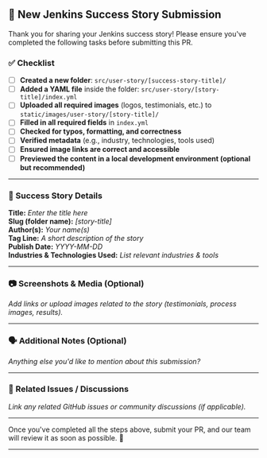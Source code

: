 ## 📝 New Jenkins Success Story Submission

Thank you for sharing your Jenkins success story! Please ensure you've completed the following tasks before submitting this PR.

### ✅ Checklist

- [ ] **Created a new folder**: `src/user-story/[success-story-title]/`
- [ ] **Added a YAML file** inside the folder: `src/user-story/[story-title]/index.yml`
- [ ] **Uploaded all required images** (logos, testimonials, etc.) to `static/images/user-story/[story-title]/`
- [ ] **Filled in all required fields** in `index.yml`
- [ ] **Checked for typos, formatting, and correctness**
- [ ] **Verified metadata** (e.g., industry, technologies, tools used)
- [ ] **Ensured image links are correct and accessible**
- [ ] **Previewed the content in a local development environment (optional but recommended)**

---

### 📌 Success Story Details

**Title:** _Enter the title here_  
**Slug (folder name):** _[story-title]_  
**Author(s):** _Your name(s)_  
**Tag Line:** _A short description of the story_  
**Publish Date:** _YYYY-MM-DD_  
**Industries & Technologies Used:** _List relevant industries & tools_

---

### 📷 Screenshots & Media (Optional)

_Add links or upload images related to the story (testimonials, process images, results)._

---

### 🗣 Additional Notes (Optional)

_Anything else you'd like to mention about this submission?_

---

### 🔗 Related Issues / Discussions

_Link any related GitHub issues or community discussions (if applicable)._

---

Once you've completed all the steps above, submit your PR, and our team will review it as soon as possible. 🚀

---

